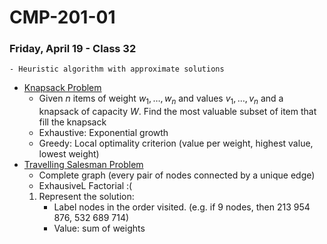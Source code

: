 # CMP-201-01
### Friday, April 19 - Class 32

    - Heuristic algorithm with approximate solutions
- [Knapsack Problem](https://en.wikipedia.org/wiki/Knapsack_problem)
    - Given $n$ items of weight $w_1, \dots, w_n$ and values $v_1, \dots, v_n$ and a knapsack of capacity $W$. Find the most valuable subset of item that fill the knapsack
    - Exhaustive: Exponential growth
    - Greedy: Local optimality criterion (value per weight, highest value, lowest weight)
- [Travelling Salesman Problem](https://en.wikipedia.org/wiki/Travelling_salesman_problem)
    - Complete graph (every pair of nodes connected by a unique edge)
    - ExhausiveL Factorial :(
    1. Represent the solution:
        - Label nodes in the order visited. (e.g. if 9 nodes, then 213 954 876, 532 689 714)
        - Value: sum of weights
    